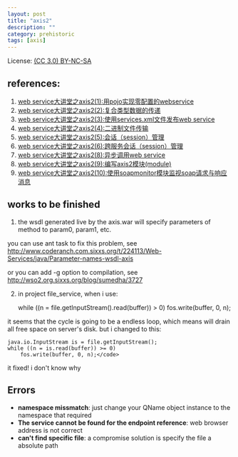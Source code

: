```yaml
---
layout: post
title: "axis2"
description: ""
category: prehistoric
tags: [axis]
---
```


License: [(CC 3.0) BY-NC-SA](http://creativecommons.org/licenses/by-nc-sa/3.0/)

## references:

1. [web service大讲堂之axis2(1):用pojo实现零配置的webservice](http://www.blogjava.net/nokiaguy/archive/2009/04/archive/2009/nokiaguy/archive/2009/nokiaguy/archive/2009/01/archive/2009/01/archive/2009/01/archive/2009/01/archive/2009/01/02/249556.html)
1. [web service大讲堂之axis2(2):复合类型数据的传递](http://www.blogjava.net/nokiaguy/archive/2009/01/archive/2009/01/04/249805.html)
1. [web service大讲堂之axis2(3):使用services.xml文件发布web service](http://www.blogjava.net/nokiaguy/archive/2009/01/21/252255.html)
1. [web service大讲堂之axis2(4):二进制文件传输](http://www.blogjava.net/nokiaguy/archive/2009/01/archive/2009/01/archive/2009/01/archive/2009/01/22/252305.html)
1. [web service大讲堂之axis2(5):会话（session）管理](http://www.blogjava.net/nokiaguy/archive/2009/01/archive/2009/01/archive/2009/01/26/252564.html)
1. [web service大讲堂之axis2(6):跨服务会话（session）管理](http://www.blogjava.net/nokiaguy/archive/2009/02/03/253154.html)
1. [web service大讲堂之axis2(8):异步调用web service](http://www.blogjava.net/nokiaguy/archive/2009/02/13/254548.html)
1. [web service大讲堂之axis2(9):编写axis2模块(module)](http://www.blogjava.net/nokiaguy/archive/2009/02/16/254826.html)
1. [web service大讲堂之axis2(10):使用soapmonitor模块监视soap请求与响应消息](http://www.blogjava.net/nokiaguy/archive/2009/02/17/255021.html)


## works to be finished

1. the wsdl generated live by the axis.war will specify parameters of method to param0, param1, etc.

you can use ant task to fix this problem, see http://www.coderanch.com.sixxs.org/t/224113/Web-Services/java/Parameter-names-wsdl-axis

or you can add -g option to compilation, see http://wso2.org.sixxs.org/blog/sumedha/3727

2. in project file_service, when i use:

    while ((n = file.getInputStream().read(buffer)) > 0)
        fos.write(buffer, 0, n);

it seems that the cycle is going to be a endless loop, which means will drain all free space on server's disk.
but i changed to this:

    java.io.InputStream is = file.getInputStream();
    while ((n = is.read(buffer)) >= 0)
        fos.write(buffer, 0, n);</code>

it fixed! i don't know why

## Errors

* **namespace missmatch**: just change your QName object instance to the namespace that required
* **The service cannot be found for the endpoint reference**:  web browser address is not correct
* **can't find specific file**: a compromise solution is specify the file a absolute path
